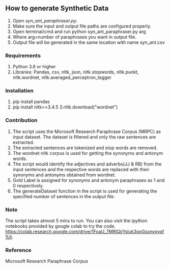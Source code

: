 ## How to generate Synthetic Data ##
1. Open *syn_ant_paraphraser.py*.
2. Make sure the input and output file paths are configured properly.
3. Open terminal/cmd and run python syn_ant_paraphraser.py arg
4. Where arg=number of paraphrases you want in output file.
5. Output file will be generated in the same location with name syn_ant.csv

### Requirements ###
1. Python 3.6 or higher
2. Libraries: Pandas, csv, nltk, json, nltk.stopwords, nltk.punkt, nltk.wordnet, nltk.averaged_perceptron_tagger

### Installation ###
1. pip install pandas
2. pip install nltk>=3.4.5
3.nltk.download("wordnet")

### Contribution ###
1. The script uses the Microsoft Research Paraphrase Corpus (MRPC) as input dataset. The dataset is filtered and only the raw sentences are extracted.
2. The extracted sentences are tokenized and stop words are removed.
3. The wordnet nltk corpus is used for getting the synonyms and antonym words.
4. The script would identify the adjectives and adverbs(JJ & RB) from the input sentences and the respective words are replaced with their synonyms and antonyms obtained from     wordnet.
5. Gold Label is assigned for synonyms and antonym paraphrases as 1 and 0 respectively.
6. The generateDataset function in the script is used for generating the specified number of sentences in the output file.

### Note ###
The script takes atmost 5 mins to run. You can also visit the ipython notebooks provided by google colab to try the code.
https://colab.research.google.com/drive/1FoaU_7MRlQjjYsIuk3qxGsxnvoyqf1Ut.

### Reference ###

Microsoft Research Paraphrase Corpus
